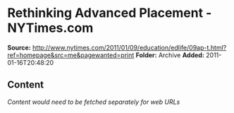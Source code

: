 # Rethinking Advanced Placement - NYTimes.com

**Source:** http://www.nytimes.com/2011/01/09/education/edlife/09ap-t.html?ref=homepage&src=me&pagewanted=print
**Folder:** Archive
**Added:** 2011-01-16T20:48:20




## Content
*Content would need to be fetched separately for web URLs*
